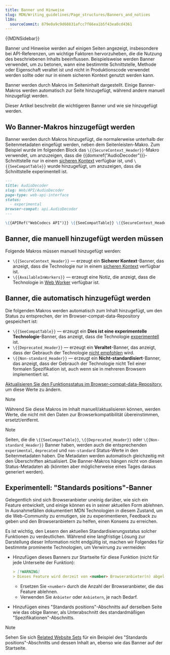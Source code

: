 ```yaml
---
title: Banner und Hinweise
slug: MDN/Writing_guidelines/Page_structures/Banners_and_notices
l10n:
  sourceCommit: 879e0a9c9d60831afcc7f66ea1b5f43ea0cd4361
---
```


{{MDNSidebar}}

Banner und Hinweise werden auf einigen Seiten angezeigt, insbesondere bei API-Referenzen, um wichtige Faktoren hervorzuheben, die die Nutzung des beschriebenen Inhalts beeinflussen. Beispielsweise werden Banner verwendet, um zu betonen, wann eine bestimmte Schnittstelle, Methode oder Eigenschaft veraltet ist und nicht in Produktionscode verwendet werden sollte oder nur in einem sicheren Kontext genutzt werden kann.

Banner werden durch Makros im Seiteninhalt dargestellt. Einige Banner-Makros werden automatisch zur Seite hinzugefügt, während andere manuell hinzugefügt werden.

Dieser Artikel beschreibt die wichtigeren Banner und wie sie hinzugefügt werden.

## Wo Banner-Makros hinzugefügt werden

Banner werden durch Makros hinzugefügt, die normalerweise unterhalb der Seitenmetadaten eingefügt werden, neben dem Seitenleisten-Makro. Zum Beispiel wurde im folgenden Block das `\{{SecureContext_Header}}`-Makro verwendet, um anzuzeigen, dass die {{domxref("AudioDecoder")}}-Schnittstelle nur in einem [sicheren Kontext](/de/docs/Web/Security/Secure_Contexts) verfügbar ist, und `\{{SeeCompatTable}}` wurde hinzugefügt, um anzuzeigen, dass die Schnittstelle experimentell ist.

```md
---
title: AudioDecoder
slug: Web/API/AudioDecoder
page-type: web-api-interface
status:
  - experimental
browser-compat: api.AudioDecoder
---

\{{APIRef("WebCodecs API")}} \{{SeeCompatTable}} \{{SecureContext_Header}} \{{AvailableInWorkers}}
```

## Banner, die manuell hinzugefügt werden müssen

Folgende Makros müssen manuell hinzugefügt werden:

- `\{{SecureContext_Header}}` — erzeugt ein **Sicherer Kontext**-Banner, das anzeigt, dass die Technologie nur in einem [sicheren Kontext](/de/docs/Web/Security/Secure_Contexts) verfügbar ist.
- `\{{AvailableInWorkers}}` — erzeugt eine Notiz, die anzeigt, dass die Technologie in [Web Worker](/de/docs/Web/API/Web_Workers_API) verfügbar ist.

## Banner, die automatisch hinzugefügt werden

Die folgenden Makros werden automatisch zum Inhalt hinzugefügt, um den Status zu entsprechen, der im Browser-compat-data-Repository gespeichert ist:

- `\{{SeeCompatTable}}` — erzeugt ein **Dies ist eine experimentelle Technologie**-Banner, das anzeigt, dass die Technologie [experimentell](/de/docs/MDN/Writing_guidelines/Experimental_deprecated_obsolete#experimental) ist.
- `\{{Deprecated_Header}}` — erzeugt ein **Veraltet**-Banner, das anzeigt, dass der Gebrauch der Technologie [nicht empfohlen](/de/docs/MDN/Writing_guidelines/Experimental_deprecated_obsolete#deprecated) wird.
- `\{{Non-standard_Header}}` — erzeugt ein **Nicht-standardisiert**-Banner, das anzeigt, dass der Gebrauch der Technologie nicht Teil einer formalen Spezifikation ist, auch wenn sie in mehreren Browsern implementiert ist.

[Aktualisieren Sie den Funktionsstatus im Browser-compat-data-Repository](/de/docs/MDN/Writing_guidelines/Page_structures/Feature_status#how_to_add_or_update_feature_statuses), um diese Werte zu ändern.

> [!NOTE]
> Während Sie diese Makros im Inhalt manuell/aktualisieren können, werden Werte, die nicht mit den Daten zur Browserkompatibilität übereinstimmen, ersetzt/entfernt.

> [!NOTE]
> Seiten, die die `\{{SeeCompatTable}}`, `\{{Deprecated_Header}}` oder `\{{Non-standard_Header}}` Banner haben, werden auch die entsprechenden `experimental`, `deprecated` und `non-standard` Status-Werte in den Seitenmetadaten haben. Die Metadaten werden automatisch gleichzeitig mit den Überschriften aktualisiert. Die Banner-Makros hängen nicht von diesen Status-Metadaten ab (könnten aber möglicherweise eines Tages daraus generiert werden).

## Experimentell: "Standards positions"-Banner

Gelegentlich sind sich Browseranbieter uneinig darüber, wie sich ein Feature entwickelt, und einige können es in seiner aktuellen Form ablehnen. In Ausnahmefällen dokumentiert MDN Technologien in diesem Zustand, um die Web-Community zu ermutigen, sie zu experimentieren, Feedback zu geben und den Browseranbietern zu helfen, einen Konsens zu erreichen.

Es ist wichtig, den Lesern den aktuellen Standardisierungsstatus solcher Funktionen zu verdeutlichen. Während eine langfristige Lösung zur Darstellung dieser Information nicht endgültig ist, machen wir Folgendes für bestimmte prominente Technologien, um Verwirrung zu vermeiden:

- Hinzufügen dieses Banners zur Startseite für diese Funktion (nicht für jede Unterseite der Funktion):

  ```md
  > [!WARNING]
  > Dieses Feature wird derzeit von <number> Browseranbieter(n) abgelehnt. Weitere Informationen zur Ablehnung finden Sie im Abschnitt [Standards positions](#standards_positions) unten.
  ```

  - Ersetzen Sie `<number>` durch die Anzahl der Browseranbieter, die das Feature ablehnen.
  - Verwenden Sie `Anbieter` oder `Anbietern`, je nach Bedarf.

- Hinzufügen eines "Standards positions"-Abschnitts auf derselben Seite wie das obige Banner, als Unterabschnitt des standardmäßigen "Spezifikationen"-Abschnitts.

> [!NOTE]
> Sehen Sie sich [Related Website Sets](/de/docs/Web/API/Storage_Access_API/Related_website_sets) für ein Beispiel des "Standards positions"-Abschnitts und dessen Inhalt an, ebenso wie das Banner auf der Startseite.
